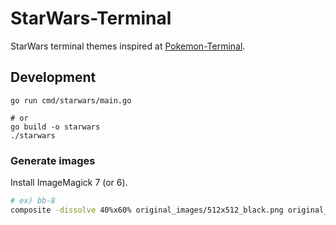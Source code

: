# StarWars-Terminal

StarWars terminal themes inspired at [Pokemon-Terminal](https://github.com/LazoCoder/Pokemon-Terminal).

## Development

```
go run cmd/starwars/main.go

# or
go build -o starwars
./starwars
```

### Generate images

Install ImageMagick 7 (or 6).

```sh
# ex) bb-8
composite -dissolve 40%x60% original_images/512x512_black.png original_images/starwars-bb-8.png starwars/images/bb-8.png
```
